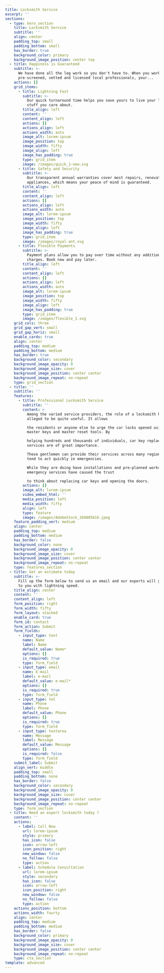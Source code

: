 ```yaml
---
title: Locksmith Service
excerpt: ''
sections:
  - type: hero_section
    title: Locksmith Service
    subtitle: ''
    align: center
    padding_top: small
    padding_bottom: small
    has_border: true
    background_color: primary
    background_image_position: center top
  - title: Happiness is Guaranteed
    subtitle: >-
      We have done all the leg work so you don't have to. When you work with our
      pre-screened, vetted and licensed local professionals, your...
    actions: []
    grid_items:
      - title: Lightning Fast
        subtitle: >-
          Our quick turnaround time helps you save yours to live your life doing
          stuff you care about.
        title_align: left
        content: ''
        content_align: left
        actions: []
        actions_align: left
        actions_width: auto
        image_alt: lorem-ipsum
        image_position: top
        image_width: fifty
        image_align: left
        image_has_padding: true
        type: grid_item
        image: /images/quick_1-new.svg
      - title: Safety and Security
        subtitle: >-
          Our transparent annual warranties cover most repairs, renovations, and
          appliances, which means your peace of mind is guaranteed.
        title_align: left
        content: ''
        content_align: left
        actions: []
        actions_align: left
        actions_width: auto
        image_alt: lorem-ipsum
        image_position: top
        image_width: fifty
        image_align: left
        image_has_padding: true
        type: grid_item
        image: /images/royal-ant.svg
      - title: Flexible Payments
        subtitle: >-
          Payment plans allow you to pay over time without any additional
          charges. Book now and pay later.
        title_align: left
        content: ''
        content_align: left
        actions: []
        actions_align: left
        actions_width: auto
        image_alt: lorem-ipsum
        image_position: top
        image_width: fifty
        image_align: left
        image_has_padding: true
        type: grid_item
        image: /images/flexible_1.svg
    grid_cols: three
    grid_gap_vert: small
    grid_gap_horiz: small
    enable_cards: true
    align: center
    padding_top: medium
    padding_bottom: medium
    has_border: true
    background_color: secondary
    background_image_opacity: 0
    background_image_size: cover
    background_image_position: center center
    background_image_repeat: no-repeat
    type: grid_section
  - title: ''
    subtitle: ''
    features:
      - title: Professional Locksmith Service
        subtitle: ''
        content: >
          Among the varied service providers, the role of a locksmith has been
          alleged to be quite useful. It allows

          the residents or anyone else to urge the car locks opened using the
          master keys and master reset tools. By

          helping hundreds and thousands of individuals, car key replacement
          services are of great importance.

          These gentlemen can provide their services across many regions and
          tend to act quickly in emergencies.

          While they are doing have installations and pre-planned works,
          emergency services have caused the trust

          to think about replacing car keys and opening the doors.
        actions: []
        image_alt: lorem-ipsum
        video_embed_html: ''
        media_position: left
        media_width: fifty
        align: left
        type: feature
        image: /images/AdobeStock_269805616.jpeg
    feature_padding_vert: medium
    align: center
    padding_top: medium
    padding_bottom: medium
    has_border: false
    background_color: none
    background_image_opacity: 0
    background_image_size: cover
    background_image_position: center center
    background_image_repeat: no-repeat
    type: features_section
  - title: Get an estimate today
    subtitle: >-
      Fill up the form below to send us an email and our experts will get back
      to you with lightning speed.
    title_align: center
    content: ''
    content_align: left
    form_position: right
    form_width: fifty
    form_layout: stacked
    enable_card: true
    form_id: contact
    form_action: Submit
    form_fields:
      - input_type: text
        name: Name
        label: Name
        default_value: Name*
        options: []
        is_required: true
        type: form_field
      - input_type: email
        name: E-mail
        label: e-mail
        default_value: e-mail*
        options: []
        is_required: true
        type: form_field
      - input_type: tel
        name: Phone
        label: Phone
        default_value: Phone
        options: []
        is_required: true
        type: form_field
      - input_type: textarea
        name: Message
        label: Message
        default_value: Message
        options: []
        is_required: false
        type: form_field
    submit_label: Submit
    align_vert: middle
    padding_top: small
    padding_bottom: none
    has_border: false
    background_color: secondary
    background_image_opacity: 0
    background_image_size: cover
    background_image_position: center center
    background_image_repeat: no-repeat
    type: form_section
  - title: Need an expert locksmith today ?
    content: ''
    actions:
      - label: Call Now
        url: lorem-ipsum
        style: primary
        has_icon: false
        icon: arrow-left
        icon_position: right
        new_window: false
        no_follow: false
        type: action
      - label: Schedule Consultation
        url: lorem-ipsum
        style: secondary
        has_icon: false
        icon: arrow-left
        icon_position: right
        new_window: false
        no_follow: false
        type: action
    actions_position: bottom
    actions_width: fourty
    align: center
    padding_top: medium
    padding_bottom: medium
    has_border: false
    background_color: primary
    background_image_opacity: 0
    background_image_size: cover
    background_image_position: center center
    background_image_repeat: no-repeat
    type: cta_section
template: advanced
---
```

